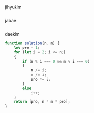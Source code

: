 jihyukim
```js


```

jabae
```js


```

daekim
```js
function solution(n, m) {
    let pro = 1;
    for (let i = 2; i <= n;)
    {
        if (n % i === 0 && m % i === 0)
        {
            n /= i;
            m /= i;
            pro *= i;
        }
        else
            i++;
    }
    return [pro, n * m * pro];
}
```

